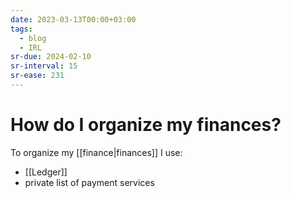 ```yaml
---
date: 2023-03-13T00:00+03:00
tags:
  - blog
  - IRL
sr-due: 2024-02-10
sr-interval: 15
sr-ease: 231
---
```


# How do I organize my finances?

To organize my [[finance|finances]] I use:

- [[Ledger]]
- private list of payment services
